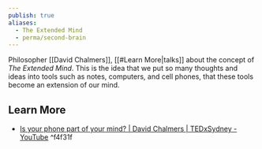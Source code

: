 ```yaml
---
publish: true
aliases:
  - The Extended Mind
  - perma/second-brain
---
```

Philosopher [[David Chalmers]], [[#Learn More|talks]] about the concept of *The Extended Mind*. This is the idea that we put so many thoughts and ideas into tools such as notes, computers, and cell phones, that these tools become an extension of our mind. 

## Learn More
- [Is your phone part of your mind? | David Chalmers | TEDxSydney - YouTube](https://www.youtube.com/watch?v=ksasPjrYFTg)  ^f4f31f
